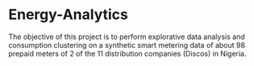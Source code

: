 # Energy-Analytics
The objective of this project is to perform explorative data analysis and consumption clustering on a synthetic smart metering data of about 98 prepaid meters of 2 of the 11 distribution companies (Discos) in Nigeria. 
